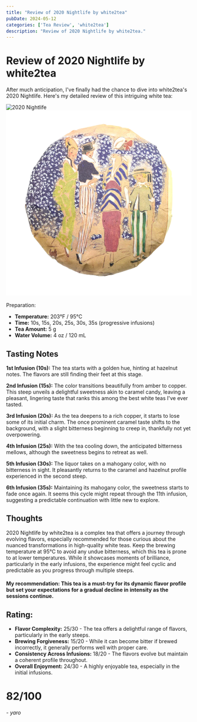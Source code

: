 ```yaml
---
title: "Review of 2020 Nightlife by white2tea"
pubDate: 2024-05-12
categories: ['Tea Review', 'white2tea']
description: "Review of 2020 Nightlife by white2tea."
---
```


# Review of 2020 Nightlife by white2tea

After much anticipation, I've finally had the chance to dive into white2tea's 2020 Nightlife. Here's my detailed review of this intriguing white tea:

![2020 Nightlife](cake.png)
![](<file (2).png>)

Preparation:

- **Temperature:** 203°F / 95°C
- **Time:** 10s, 15s, 20s, 25s, 30s, 35s (progressive infusions)
- **Tea Amount:** 5 g
- **Water Volume:** 4 oz / 120 mL

## Tasting Notes

**1st Infusion (10s):** The tea starts with a golden hue, hinting at hazelnut notes. The flavors are still finding their feet at this stage.

**2nd Infusion (15s):** The color transitions beautifully from amber to copper. This steep unveils a delightful sweetness akin to caramel candy, leaving a pleasant, lingering taste that ranks this among the best white teas I've ever tasted.

**3rd Infusion (20s):** As the tea deepens to a rich copper, it starts to lose some of its initial charm. The once prominent caramel taste shifts to the background, with a slight bitterness beginning to creep in, thankfully not yet overpowering.

**4th Infusion (25s):** With the tea cooling down, the anticipated bitterness mellows, although the sweetness begins to retreat as well.

**5th Infusion (30s):** The liquor takes on a mahogany color, with no bitterness in sight. It pleasantly returns to the caramel and hazelnut profile experienced in the second steep.

**6th Infusion (35s):** Maintaining its mahogany color, the sweetness starts to fade once again. It seems this cycle might repeat through the 11th infusion, suggesting a predictable continuation with little new to explore.

## Thoughts

2020 Nightlife by white2tea is a complex tea that offers a journey through evolving flavors, especially recommended for those curious about the nuanced transformations in high-quality white teas. Keep the brewing temperature at 95°C to avoid any undue bitterness, which this tea is prone to at lower temperatures. While it showcases moments of brilliance, particularly in the early infusions, the experience might feel cyclic and predictable as you progress through multiple steeps.

#### My recommendation: This tea is a must-try for its dynamic flavor profile but set your expectations for a gradual decline in intensity as the sessions continue.

## Rating:

- **Flavor Complexity:** 25/30 - The tea offers a delightful range of flavors, particularly in the early steeps.
- **Brewing Forgiveness:** 15/20 - While it can become bitter if brewed incorrectly, it generally performs well with proper care.
- **Consistency Across Infusions:** 18/20 - The flavors evolve but maintain a coherent profile throughout.
- **Overall Enjoyment:** 24/30 - A highly enjoyable tea, especially in the initial infusions.

# 82/100

*- yaro*
